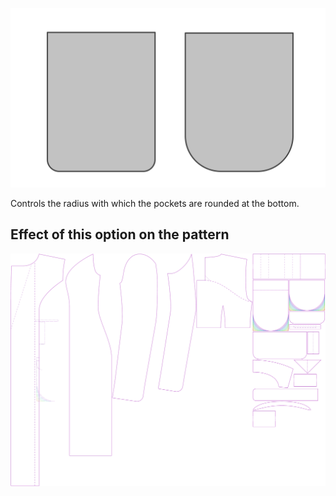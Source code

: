 
![Ronding zak](pocketradius.svg)

Controls the radius with which the pockets are rounded at the bottom.


## Effect of this option on the pattern
![This image shows the effect of this option by superimposing several variants that have a different value for this option](carlita_pocketradius_sample.svg "Effect of this option on the pattern")